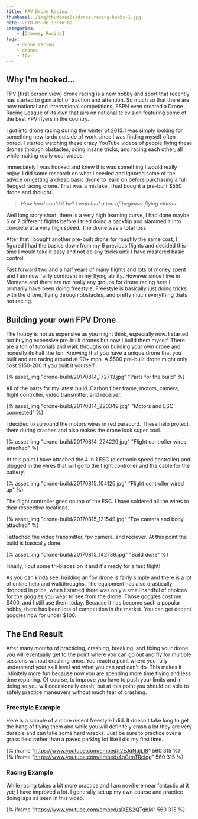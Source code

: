 ```yaml
---
title: FPV Drone Racing
thumbnail: /img/thumbnails/drone-racing-hobby-1.jpg
date: 2018-03-06 13:16:02
categories:
	- [Drones, Racing]
tags:
	- drone racing
	- drones
	- fpv
---
```


## Why I'm hooked...

FPV (first person view) drone racing is a new hobby and sport that recently has started to gain a lot of traction and attention. So much so that there are now national and international competitions; ESPN even created a Drone Racing League of its own that airs on national television featuring some of the best FPV flyers in the country.

I got into drone racing during the winter of 2015. I was simply looking for something new to do outside of work since I was finding myself often bored. I started watching these crazy YouTube videos of people flying these drones through obstacles, doing insane tricks, and racing each other; all while making really cool videos.

Immediately I was hooked and knew this was something I would really enjoy. I did some research on what I needed and ignored some of the advice on getting a cheap basic drone to learn on before purchasing a full fledged racing drone. That was a mistake. I had bought a pre-built $550 drone and thought.. 

> *How hard could it be? I watched a ton of beginner flying videos.*

Well long story short, there is a very high learning curve, I had done maybe 6 or 7 different flights before I tried doing a backflip and slammed it into concrete at a very high speed. The drone was a total loss. 

After that I bought another pre-built drone for roughly the same cost, I figured I had the basics down from my 6 previous flights and decided this time I would take it easy and not do any tricks until I have mastered basic control.

Fast forward two and a half years of many flights and lots of money spent and I am now fairly confident in my flying ability. However since I live in Montana and there are not really any groups for drone racing here I primarily have been doing freestyle. Freestyle is basically just doing tricks with the drone, flying through obstacles, and pretty much everything thats not racing.

## Building your own FPV Drone

The hobby is not as expensive as you might think, especially now. I started out buying expensive pre-built drones but now I build them myself. There are a ton of tutorials and walk throughs on building your own drone and honestly its half the fun. Knowing that you have a unique drone that you built and are racing around at 90+ mph. A $500 pre-built drone might only cost $150-200 if you built it yourself. 

{% asset_img "drone-build/20170814_172713.jpg" "Parts for the build" %}

All of the parts for my latest build. Carbon fiber frame, motors, camera, flight controller, video transmitter, and receiver. 

{% asset_img "drone-build/20170814_220349.jpg" "Motors and ESC connected" %}

I decided to surround the motors wires in red paracord. These help protect them during crashes and also makes the drone look super cool.

{% asset_img "drone-build/20170814_224229.jpg" "Flight controller wires attached" %}

At this point I have attached the 4 in 1 ESC (electronic speed controller) and plugged in the wires that will go to the flight controller and the cable for the battery.

{% asset_img "drone-build/20170815_104126.jpg" "Flight controller wired up" %}

The flight controller goes on top of the ESC. I have soldered all the wires to their respective locations.

{% asset_img "drone-build/20170815_121549.jpg" "Fpv camera and body attached" %}

I attached the video transmitter, fpv camera, and reciever. At this point the build is basically done. 

{% asset_img "drone-build/20170815_142739.jpg" "Build done" %}

Finally, I put some tri-blades on it and it's ready for a test flight!

As you can kinda see, building an fpv drone is fairly simple and there is a lot of online help and walkthroughs. The equipment has also drastically dropped in price, when I started there was only a small handful of choices for the goggles you wear to see from the drone. Those goggles cost me $400, and I still use them today. Because it has become such a popular hobby, there has been lots of competition in the market. You can get decent goggles now for under $100. 

## The End Result

After many months of practicing, crashing, breaking, and fixing your drone you will eventually get to the point where you can go out and fly for multiple sessions without crashing once. You reach a point where you fully understand your skill level and what you can and can't do. This makes it infinitely more fun because now you are spending more time flying and less time repairing. Of course, to improve you have to push your limits and in doing so you will occasionally crash; but at this point you should be able to safely practice maneuvers without much fear of crashing.

### Freestyle Example

Here is a sample of a more recent freestyle I did. It doesn't take long to get the hang of flying them and while you will definitely crash a lot they are very durable and can take some hard wrecks. Just be sure to practice over a grass field rather than a paved parking lot like I did my first time.

{% iframe "https://www.youtube.com/embed/t2EJdNdjLI8" 560 315 %}
</br>
{% iframe "https://www.youtube.com/embed/4qGtmTRclqg" 560 315 %}


### Racing Example

While racing takes a bit more practice and I am nowhere near fantastic at it yet; I have improved a lot. I generally set up my own course and practice doing laps as seen in this video.

{% iframe "https://www.youtube.com/embed/slXES2QTgbM" 560 315 %}